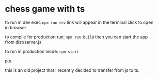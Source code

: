 # chess game with ts

to run in dev exec
`npm run dev`
link will appear in the terminal click to open in browser

to compile for production run:
`npm run build`
then you can start the app from dist/server.js

to run in production mode:
`npm start`

p.s.

this is an old project that I recently decided to transfer from js to ts.

